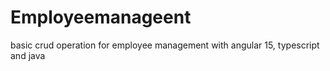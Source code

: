 # Employeemanageent
basic crud operation for employee management 
with angular 15, typescript and  java
